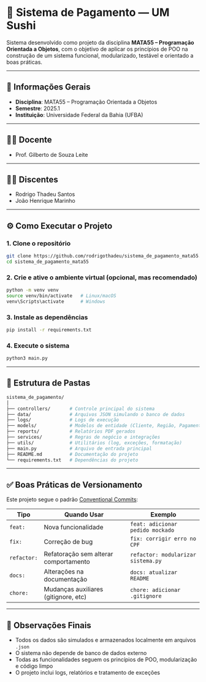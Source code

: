 # 🍣 Sistema de Pagamento — UM Sushi

Sistema desenvolvido como projeto da disciplina **MATA55 – Programação Orientada a Objetos**, com o objetivo de aplicar os princípios de POO na construção de um sistema funcional, modularizado, testável e orientado a boas práticas.

---

## 📌 Informações Gerais

- **Disciplina**: MATA55 – Programação Orientada a Objetos  
- **Semestre**: 2025.1  
- **Instituição**: Universidade Federal da Bahia (UFBA)  

---

## 👨‍🏫 Docente

- Prof. Gilberto de Souza Leite

---

## 👨‍🎓 Discentes

- Rodrigo Thadeu Santos  
- João Henrique Marinho

---

## ⚙️ Como Executar o Projeto

### 1. Clone o repositório

```bash
git clone https://github.com/rodrigothadeu/sistema_de_pagamento_mata55.git
cd sistema_de_pagamento_mata55
```

### 2. Crie e ative o ambiente virtual (opcional, mas recomendado)

```bash
python -m venv venv
source venv/bin/activate   # Linux/macOS
venv\Scripts\activate      # Windows
```

### 3. Instale as dependências

```bash
pip install -r requirements.txt
```

### 4. Execute o sistema

```bash
python3 main.py
```

---

## 📂 Estrutura de Pastas

```bash
sistema_de_pagamento/
│
├── controllers/       # Controle principal do sistema
├── data/              # Arquivos JSON simulando o banco de dados
├── logs/              # Logs de execução
├── models/            # Modelos de entidade (Cliente, Região, Pagamento)
├── reports/           # Relatórios PDF gerados
├── services/          # Regras de negócio e integrações
├── utils/             # Utilitários (log, exceções, formatação)
├── main.py            # Arquivo de entrada principal
├── README.md          # Documentação do projeto
└── requirements.txt   # Dependências do projeto
```

---

## ✅ Boas Práticas de Versionamento

Este projeto segue o padrão [Conventional Commits](https://www.conventionalcommits.org/en/v1.0.0/):

| Tipo        | Quando Usar                          | Exemplo                             |
|-------------|--------------------------------------|-------------------------------------|
| `feat:`     | Nova funcionalidade                  | `feat: adicionar pedido mockado`    |
| `fix:`      | Correção de bug                      | `fix: corrigir erro no CPF`         |
| `refactor:` | Refatoração sem alterar comportamento| `refactor: modularizar sistema.py`  |
| `docs:`     | Alterações na documentação           | `docs: atualizar README`            |
| `chore:`    | Mudanças auxiliares (gitignore, etc) | `chore: adicionar .gitignore`       |

---

## 📝 Observações Finais

- Todos os dados são simulados e armazenados localmente em arquivos `.json`
- O sistema não depende de banco de dados externo
- Todas as funcionalidades seguem os princípios de POO, modularização e código limpo
- O projeto inclui logs, relatórios e tratamento de exceções
